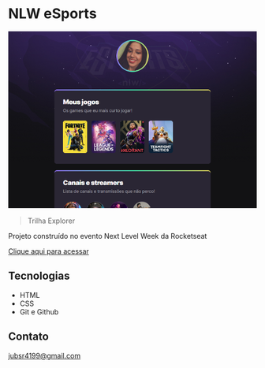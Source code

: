 # NLW eSports 

![foto-nlw](.github/foto%20nlw.png)

> Trilha Explorer

Projeto construído no evento Next Level Week da Rocketseat

[Clique aqui para acessar](https://jufonsecareis.github.io/NLW/)

## Tecnologias

- HTML
- CSS
- Git e Github

## Contato 

jubsr4199@gmail.com